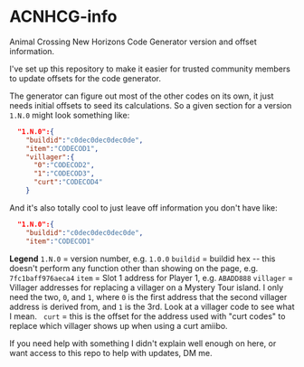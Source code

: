 # ACNHCG-info
Animal Crossing New Horizons Code Generator version and offset information.

I've set up this repository to make it easier for trusted community members to update offsets for the code generator.

The generator can figure out most of the other codes on its own, it just needs initial offsets to seed its calculations. So a given section for a version `1.N.0` might look something like:

```json
  "1.N.0":{
    "buildid":"c0dec0dec0dec0de",
    "item":"CODECOD1",
    "villager":{
      "0":"CODECOD2",
      "1":"CODECOD3",
      "curt":"CODECOD4"
    }
```

And it's also totally cool to just leave off information you don't have like:

```json
  "1.N.0":{
    "buildid":"c0dec0dec0dec0de",
    "item":"CODECOD1"
```

**Legend**
`1.N.0` = version number, e.g. `1.0.0`
`buildid` = buildid hex -- this doesn't perform any function other than showing on the page, e.g. `7fc1baff976aeca4`
`item` = Slot 1 address for Player 1, e.g. `ABADD888`
`villager` = Villager addresses for replacing a villager on a Mystery Tour island. I only need the two, `0`, and `1`, where `0` is the first address that the second villager address is derived from, and `1` is the 3rd. Look at a villager code to see what I mean.
&nbsp;&nbsp;`curt` = this is the offset for the address used with "curt codes" to replace which villager shows up when using a curt amiibo.

If you need help with something I didn't explain well enough on here, or want access to this repo to help with updates, DM me.